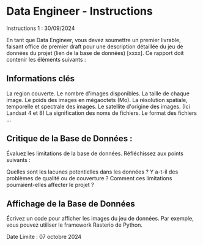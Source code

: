 # Data Engineer - Instructions

Instructions 1 : 30/09/2024

En tant que Data Engineer, vous devez soumettre un premier livrable, faisant office de premier draft pour une description détaillée du jeu de données du projet (lien de la base de données) [xxxx]. Ce rapport doit contenir les éléments suivants :

## Informations clés

La region couverte.
Le nombre d'images disponibles.
La taille de chaque image.
Le poids des images en mégaoctets (Mo).
La résolution spatiale, temporelle et spectrale des images.
Le satellite d'origine des images. (Ici Landsat 4 et 8)
La signification des noms de fichiers.
Le format des fichiers ...

## Critique de la Base de Données :
Évaluez les limitations de la base de données. Réfléchissez aux points suivants :

Quelles sont les lacunes potentielles dans les données ?
Y a-t-il des problèmes de qualité ou de couverture ?
Comment ces limitations pourraient-elles affecter le projet ?

## Affichage de la Base de Données 
Écrivez un code pour afficher les images du jeu de données. Par exemple, vous pouvez utiliser le framework Rasterio de Python. 

Date Limite : 07 octobre 2024
